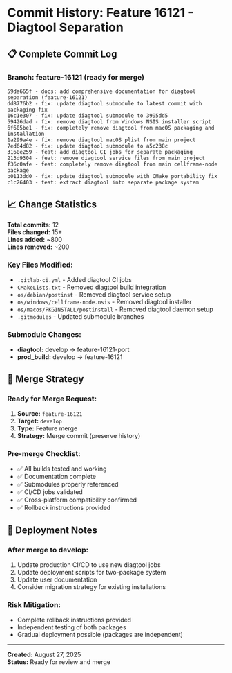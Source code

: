 # Commit History: Feature 16121 - Diagtool Separation

## 📋 Complete Commit Log

### Branch: feature-16121 (ready for merge)

```
59da665f - docs: add comprehensive documentation for diagtool separation (feature-16121)
dd8776b2 - fix: update diagtool submodule to latest commit with packaging fix  
16c1e307 - fix: update diagtool submodule to 3995dd5
59426dad - fix: remove diagtool from Windows NSIS installer script
6f605be1 - fix: completely remove diagtool from macOS packaging and installation
1a299a4e - fix: remove diagtool macOS plist from main project
7ed64d82 - fix: update diagtool submodule to a5c238c
3160e259 - feat: add diagtool CI jobs for separate packaging
213d9304 - feat: remove diagtool service files from main project
f36c0afe - feat: completely remove diagtool from main cellframe-node package
b0113dd0 - fix: update diagtool submodule with CMake portability fix
c1c26403 - feat: extract diagtool into separate package system
```

## 📈 Change Statistics

**Total commits:** 12  
**Files changed:** 15+  
**Lines added:** ~800  
**Lines removed:** ~200  

### Key Files Modified:
- `.gitlab-ci.yml` - Added diagtool CI jobs
- `CMakeLists.txt` - Removed diagtool build integration  
- `os/debian/postinst` - Removed diagtool service setup
- `os/windows/cellframe-node.nsis` - Removed diagtool installer
- `os/macos/PKGINSTALL/postinstall` - Removed diagtool daemon setup
- `.gitmodules` - Updated submodule branches

### Submodule Changes:
- **diagtool:** develop → feature-16121-port 
- **prod_build:** develop → feature-16121

## 🔄 Merge Strategy

### Ready for Merge Request:
1. **Source:** `feature-16121`
2. **Target:** `develop`  
3. **Type:** Feature merge
4. **Strategy:** Merge commit (preserve history)

### Pre-merge Checklist:
- ✅ All builds tested and working
- ✅ Documentation complete
- ✅ Submodules properly referenced
- ✅ CI/CD jobs validated
- ✅ Cross-platform compatibility confirmed
- ✅ Rollback instructions provided

## 🚀 Deployment Notes

### After merge to develop:
1. Update production CI/CD to use new diagtool jobs
2. Update deployment scripts for two-package system
3. Update user documentation 
4. Consider migration strategy for existing installations

### Risk Mitigation:
- Complete rollback instructions provided
- Independent testing of both packages  
- Gradual deployment possible (packages are independent)

---
**Created:** August 27, 2025  
**Status:** Ready for review and merge
